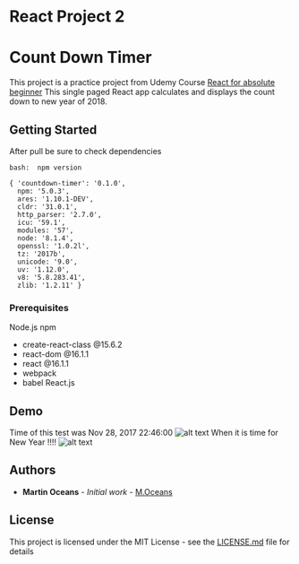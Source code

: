 # React Project 2
# Count Down Timer

This project is a practice project from Udemy Course [React for absolute beginner](https://www.udemy.com/react-for-absolute-beginners/learn/v4/overview)
This single paged React app calculates and displays the count down to new year of 2018.

## Getting Started

After pull be sure to check dependencies 
```
bash:  npm version
```
```
{ 'countdown-timer': '0.1.0',
  npm: '5.0.3',
  ares: '1.10.1-DEV',
  cldr: '31.0.1',
  http_parser: '2.7.0',
  icu: '59.1',
  modules: '57',
  node: '8.1.4',
  openssl: '1.0.2l',
  tz: '2017b',
  unicode: '9.0',
  uv: '1.12.0',
  v8: '5.8.283.41',
  zlib: '1.2.11' }
```
### Prerequisites

Node.js
npm
   - create-react-class @15.6.2
   - react-dom @16.1.1
   - react @16.1.1
   - webpack
   - babel
React.js
  

## Demo
Time of this test was Nov 28, 2017 22:46:00
![alt text](https://github.com/Martin-Ocean/React-Project-CountDown/blob/master/demo/demo1.jpeg)
When it is time for New Year !!!!
![alt text](https://github.com/Martin-Ocean/React-Project-CountDown/blob/master/demo/demo2.jpeg)



## Authors

* **Martin Oceans** - *Initial work* - [M.Oceans](https://github.com/Martin-Ocean)


## License

This project is licensed under the MIT License - see the [LICENSE.md](LICENSE.md) file for details

